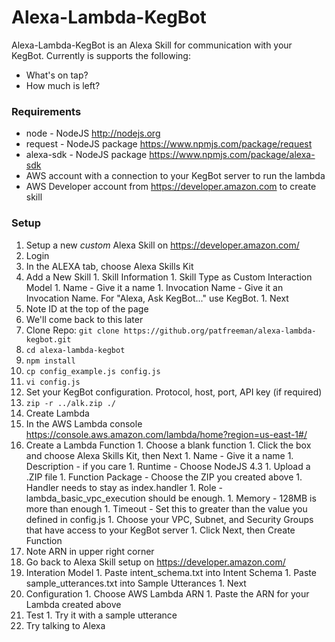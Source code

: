 # Alexa-Lambda-KegBot
Alexa-Lambda-KegBot is an Alexa Skill for communication with your KegBot. Currently is supports the following:
* What's on tap?
* How much is left?

### Requirements
* node - NodeJS http://nodejs.org
* request - NodeJS package https://www.npmjs.com/package/request
* alexa-sdk - NodeJS package https://www.npmjs.com/package/alexa-sdk
* AWS account with a connection to your KegBot server to run the lambda
* AWS Developer account from https://developer.amazon.com to create skill

### Setup
1. Setup a new *custom* Alexa Skill on https://developer.amazon.com/
  1. Login
  1. In the ALEXA tab, choose Alexa Skills Kit
  1. Add a New Skill
    1. Skill Information
    1. Skill Type as Custom Interaction Model
    1. Name - Give it a name
    1. Invocation Name - Give it an Invocation Name. For "Alexa, Ask KegBot..." use KegBot.
    1. Next
  1. Note ID at the top of the page
  1. We'll come back to this later
1. Clone Repo: `git clone https://github.org/patfreeman/alexa-lambda-kegbot.git`
1. `cd alexa-lambda-kegbot`
1. `npm install`
1. `cp config_example.js config.js`
1. `vi config.js`
  1. Set your KegBot configuration. Protocol, host, port, API key (if required)
1. `zip -r ../alk.zip ./`
1. Create Lambda
  1. In the AWS Lambda console https://console.aws.amazon.com/lambda/home?region=us-east-1#/
  1. Create a Lambda Function
    1. Choose a blank function
    1. Click the box and choose Alexa Skills Kit, then Next
    1. Name - Give it a name
    1. Description - if you care
    1. Runtime - Choose NodeJS 4.3
    1. Upload a .ZIP file
    1. Function Package - Choose the ZIP you created above
    1. Handler needs to stay as index.handler
    1. Role - lambda_basic_vpc_execution should be enough.
    1. Memory - 128MB is more than enough
    1. Timeout - Set this to greater than the value you defined in config.js
    1. Choose your VPC, Subnet, and Security Groups that have access to your KegBot server
    1. Click Next, then Create Function
  1. Note ARN in upper right corner
1. Go back to Alexa Skill setup on https://developer.amazon.com/
  1. Interation Model
    1. Paste intent_schema.txt into Intent Schema
    1. Paste sample_utterances.txt into Sample Utterances
    1. Next
  1. Configuration
    1. Choose AWS Lambda ARN
    1. Paste the ARN for your Lambda created above
  1. Test
    1. Try it with a sample utterance
1. Try talking to Alexa

